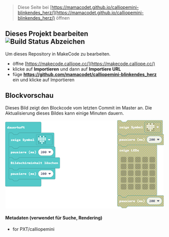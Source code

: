 
> Diese Seite bei [https://mamacodet.github.io/calliopemini-blinkendes_herz/](https://mamacodet.github.io/calliopemini-blinkendes_herz/) öffnen

## Dieses Projekt bearbeiten ![Build Status Abzeichen](https://github.com/mamacodet/calliopemini-blinkendes_herz/workflows/MakeCode/badge.svg)

Um dieses Repository in MakeCode zu bearbeiten.

* öffne [https://makecode.calliope.cc/](https://makecode.calliope.cc/)
* klicke auf **Importieren** und dann auf **Importiere URL**
* füge **https://github.com/mamacodet/calliopemini-blinkendes_herz** ein und klicke auf Importieren

## Blockvorschau

Dieses Bild zeigt den Blockcode vom letzten Commit im Master an.
Die Aktualisierung dieses Bildes kann einige Minuten dauern.

![Eine gerenderte Ansicht der Blöcke](https://github.com/mamacodet/calliopemini-blinkendes_herz/raw/master/.github/makecode/blocks.png)

#### Metadaten (verwendet für Suche, Rendering)

* for PXT/calliopemini
<script src="https://makecode.com/gh-pages-embed.js"></script><script>makeCodeRender("{{ site.makecode.home_url }}", "{{ site.github.owner_name }}/{{ site.github.repository_name }}");</script>
